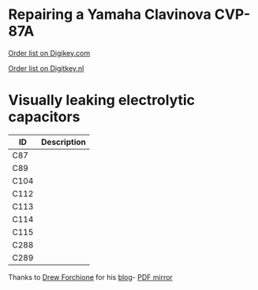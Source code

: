 # Repairing a Yamaha Clavinova CVP-87A

[Order list on Digikey.com](https://www.digikey.com/en/mylists/list/2U58THD9WK)

[Order list on Digitkey.nl](https://www.digikey.nl/nl/mylists/list/2U58THD9WK)

# Visually leaking electrolytic capacitors

| ID | Description |
| --- | --- |
| C87 | |
| C89 | |
| C104 | |
| C112 | |
| C113 | |
| C114 | |
| C115 | |
| C288 | |
| C289 | |

Thanks to [Drew Forchione](https://drewforchione.wordpress.com/about-me/) for his [blog](https://drewforchione.wordpress.com/portfolio/yamaha-cvp-87a-repair/)- [PDF mirror](./documentation/diagrams/repair_cvp-87a_drewforchione.pdf)